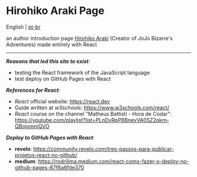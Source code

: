 # Hirohiko Araki Page

English | [pt-br](README-pt.md)

an author introduction page <a href="https://jjba.fandom.com/en-us/wiki/Hirohiko_Araki">Hirohiko Araki</a> (Creator of JoJo Bizarre's Adventures) made entirely with React

<hr>

***Reasons that led this site to exist***:
- testing the React framework of the JavaScript language
- test deploy on GitHub Pages with React

***References for React***:
- *React* official website: https://react.dev
- Guide written at *w3schools*: https://www.w3schools.com/react/
- *React* course on the channel "Matheus Battisti - Hora de Codar": https://youtube.com/playlist?list=PLnDvRpP8BneyVA0SZ2okm-QBojomniQVO

***Deploy to GitHub Pages with React***:
- **revelo**: https://community.revelo.com/tres-passos-para-publicar-projetos-react-no-github/
- **medium**: https://rodrilima.medium.com/react-como-fazer-o-deploy-no-github-pages-87f6a6fde370